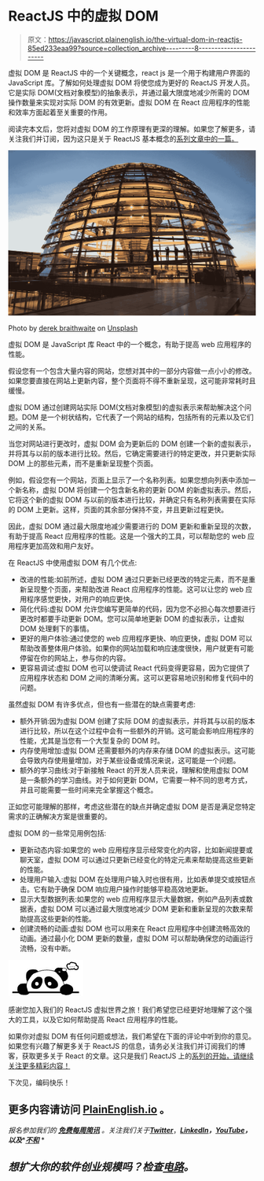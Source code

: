 # ReactJS 中的虚拟 DOM

> 原文：<https://javascript.plainenglish.io/the-virtual-dom-in-reactjs-85ed233eaa99?source=collection_archive---------8----------------------->

虚拟 DOM 是 ReactJS 中的一个关键概念，react js 是一个用于构建用户界面的 JavaScript 库。了解如何处理虚拟 DOM 将使您成为更好的 ReactJS 开发人员。它是实际 DOM(文档对象模型)的抽象表示，并通过最大限度地减少所需的 DOM 操作数量来实现对实际 DOM 的有效更新。虚拟 DOM 在 React 应用程序的性能和效率方面起着至关重要的作用。

阅读完本文后，您将对虚拟 DOM 的工作原理有更深的理解。如果您了解更多，请关注我们并订阅，因为这只是关于 ReactJS 基本概念的[系列文章中的一篇。](https://pandaquests.medium.com/core-concepts-in-reactjs-for-beginners-a0bffaba49ce)

![](img/7c370d95267f186438dc02b992b859a4.png)

Photo by [derek braithwaite](https://unsplash.com/@snapdb?utm_source=medium&utm_medium=referral) on [Unsplash](https://unsplash.com?utm_source=medium&utm_medium=referral)

虚拟 DOM 是 JavaScript 库 React 中的一个概念，有助于提高 web 应用程序的性能。

假设您有一个包含大量内容的网站，您想对其中的一部分内容做一点小小的修改。如果您要直接在网站上更新内容，整个页面将不得不重新呈现，这可能非常耗时且缓慢。

虚拟 DOM 通过创建网站实际 DOM(文档对象模型)的虚拟表示来帮助解决这个问题。DOM 是一个树状结构，它代表了一个网站的结构，包括所有的元素以及它们之间的关系。

当您对网站进行更改时，虚拟 DOM 会为更新后的 DOM 创建一个新的虚拟表示，并将其与以前的版本进行比较。然后，它确定需要进行的特定更改，并只更新实际 DOM 上的那些元素，而不是重新呈现整个页面。

例如，假设您有一个网站，页面上显示了一个名称列表。如果您想向列表中添加一个新名称，虚拟 DOM 将创建一个包含新名称的更新 DOM 的新虚拟表示。然后，它将这个新的虚拟 DOM 与以前的版本进行比较，并确定只有名称列表需要在实际的 DOM 上更新。这样，页面的其余部分保持不变，并且更新过程更快。

因此，虚拟 DOM 通过最大限度地减少需要进行的 DOM 更新和重新呈现的次数，有助于提高 React 应用程序的性能。这是一个强大的工具，可以帮助您的 web 应用程序更加高效和用户友好。

在 ReactJS 中使用虚拟 DOM 有几个优点:

*   改进的性能:如前所述，虚拟 DOM 通过只更新已经更改的特定元素，而不是重新呈现整个页面，来帮助改进 React 应用程序的性能。这可以让您的 web 应用程序感觉更快，对用户的响应更快。
*   简化代码:虚拟 DOM 允许您编写更简单的代码，因为您不必担心每次想要进行更改时都要手动更新 DOM。您可以简单地更新 DOM 的虚拟表示，让虚拟 DOM 处理剩下的事情。
*   更好的用户体验:通过使您的 web 应用程序更快、响应更快，虚拟 DOM 可以帮助改善整体用户体验。如果你的网站加载和响应速度很快，用户就更有可能停留在你的网站上，参与你的内容。
*   更容易调试:虚拟 DOM 也可以使调试 React 代码变得更容易，因为它提供了应用程序状态和 DOM 之间的清晰分离。这可以更容易地识别和修复代码中的问题。

虽然虚拟 DOM 有许多优点，但也有一些潜在的缺点需要考虑:

*   额外开销:因为虚拟 DOM 创建了实际 DOM 的虚拟表示，并将其与以前的版本进行比较，所以在这个过程中会有一些额外的开销。这可能会影响应用程序的性能，尤其是当您有一个大型复杂的 DOM 时。
*   内存使用增加:虚拟 DOM 还需要额外的内存来存储 DOM 的虚拟表示。这可能会导致内存使用量增加，对于某些设备或情况来说，这可能是一个问题。
*   额外的学习曲线:对于新接触 React 的开发人员来说，理解和使用虚拟 DOM 是一条额外的学习曲线。对于如何更新 DOM，它需要一种不同的思考方式，并且可能需要一些时间来完全掌握这个概念。

正如您可能理解的那样，考虑这些潜在的缺点并确定虚拟 DOM 是否是满足您特定需求的正确解决方案是很重要的。

虚拟 DOM 的一些常见用例包括:

*   更新动态内容:如果您的 web 应用程序显示经常变化的内容，比如新闻提要或聊天室，虚拟 DOM 可以通过只更新已经变化的特定元素来帮助提高这些更新的性能。
*   处理用户输入:虚拟 DOM 在处理用户输入时也很有用，比如表单提交或按钮点击。它有助于确保 DOM 响应用户操作时能够平稳高效地更新。
*   显示大型数据列表:如果您的 web 应用程序显示大量数据，例如产品列表或数据表，虚拟 DOM 可以通过最大限度地减少 DOM 更新和重新呈现的次数来帮助提高这些更新的性能。
*   创建流畅的动画:虚拟 DOM 也可以用来在 React 应用程序中创建流畅高效的动画。通过最小化 DOM 更新的数量，虚拟 DOM 可以帮助确保您的动画运行流畅，没有中断。

![](img/5c7fdb823e2c7f4190f716ff6bed224c.png)

感谢您加入我们的 ReactJS 虚拟世界之旅！我们希望您已经更好地理解了这个强大的工具，以及它如何帮助提高 React 应用程序的性能。

如果你对虚拟 DOM 有任何问题或想法，我们希望在下面的评论中听到你的意见。如果您有兴趣了解更多关于 ReactJS 的信息，请务必关注我们并订阅我们的博客，获取更多关于 React 的文章。这只是我们 ReactJS 上的[系列的开始，请继续关注更多精彩内容！](https://pandaquests.medium.com/core-concepts-in-reactjs-for-beginners-a0bffaba49ce)

下次见，编码快乐！

## 更多内容请访问 [PlainEnglish.io](https://plainenglish.io/) 。

*报名参加我们的* [***免费每周简讯***](http://newsletter.plainenglish.io/) *。关注我们关于*[***Twitter***](https://twitter.com/inPlainEngHQ)，[***LinkedIn***](https://www.linkedin.com/company/inplainenglish/)***，***[***YouTube***](https://www.youtube.com/channel/UCtipWUghju290NWcn8jhyAw)***，以及****[***不和***](https://discord.gg/GtDtUAvyhW) *

## *想扩大你的软件创业规模吗？检查[电路](https://circuit.ooo/?utm=publication-post-cta)。*